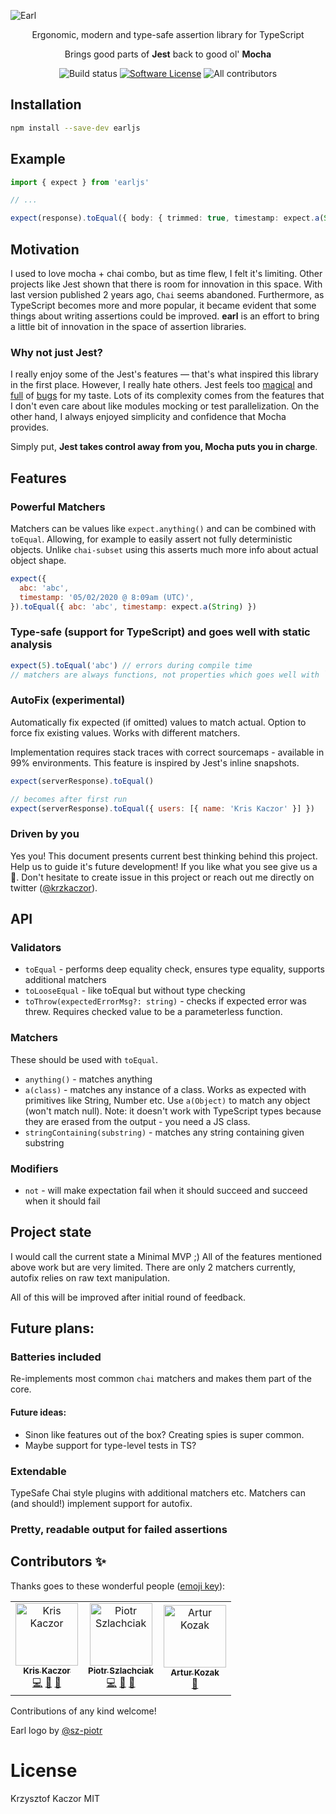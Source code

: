 ![Earl](https://raw.githubusercontent.com/krzkaczor/earl/master/docs/images/gh-cover.png)

<p align="center">
  <p align="center">Ergonomic, modern and type-safe assertion library for TypeScript</p>
  <p align="center">Brings good parts of <b>Jest</b> back to good ol' <b>Mocha</b></p>
  <p align="center">
    <img alt="Build status" src="https://github.com/krzkaczor/earl/workflows/Build%20and%20test/badge.svg">
    <a href="/package.json"><img alt="Software License" src="https://img.shields.io/badge/license-MIT-brightgreen.svg?style=flat-square"></a>
    <img alt="All contributors" src="https://img.shields.io/badge/all_contributors-3-orange.svg?style=flat-square">
  </p>
</p>

## Installation

```sh
npm install --save-dev earljs
```

## Example

```typescript
import { expect } from 'earljs'

// ...

expect(response).toEqual({ body: { trimmed: true, timestamp: expect.a(String) } })
```

## Motivation

I used to love mocha + chai combo, but as time flew, I felt it's limiting. Other projects like Jest shown that there is
room for innovation in this space. With last version published 2 years ago, `Chai` seems abandoned. Furthermore, as
TypeScript becomes more and more popular, it became evident that some things about writing assertions could be improved.
**earl** is an effort to bring a little bit of innovation in the space of assertion libraries.

### Why not just Jest?

I really enjoy some of the Jest's features — that's what inspired this library in the first place. However, I really
hate others. Jest feels too [magical](https://github.com/facebook/jest/issues/4414) and
[full](https://github.com/facebook/jest/issues/2441) of [bugs](https://github.com/facebook/jest/issues/8688) for my
taste. Lots of its complexity comes from the features that I don't even care about like modules mocking or test
parallelization. On the other hand, I always enjoyed simplicity and confidence that Mocha provides.

Simply put, **Jest takes control away from you, Mocha puts you in charge**.

## Features

### Powerful Matchers

Matchers can be values like `expect.anything()` and can be combined with `toEqual`. Allowing, for example to easily
assert not fully deterministic objects. Unlike `chai-subset` using this asserts much more info about actual object
shape.

```js
expect({
  abc: 'abc',
  timestamp: '05/02/2020 @ 8:09am (UTC)',
}).toEqual({ abc: 'abc', timestamp: expect.a(String) })
```

### Type-safe (support for TypeScript) and goes well with static analysis

```js
expect(5).toEqual('abc') // errors during compile time
// matchers are always functions, not properties which goes well with `no-unused-expressions` eslint rule
```

### AutoFix (experimental)

Automatically fix expected (if omitted) values to match actual. Option to force fix existing values. Works with
different matchers.

Implementation requires stack traces with correct sourcemaps - available in 99% environments. This feature is inspired
by Jest's inline snapshots.

```js
expect(serverResponse).toEqual()

// becomes after first run
expect(serverResponse).toEqual({ users: [{ name: 'Kris Kaczor' }] })
```

### Driven by you

Yes you! This document presents current best thinking behind this project. Help us to guide it's future development! If
you like what you see give us a 🌟. Don't hesitate to create issue in this project or reach out me directly on twitter
([@krzkaczor](https://twitter.com/krzkaczor)).

## API

### Validators

- `toEqual` - performs deep equality check, ensures type equality, supports additional matchers
- `toLooseEqual` - like toEqual but without type checking
- `toThrow(expectedErrorMsg?: string)` - checks if expected error was threw. Requires checked value to be a
  parameterless function.

### Matchers

These should be used with `toEqual`.

- `anything()` - matches anything
- `a(class)` - matches any instance of a class. Works as expected with primitives like String, Number etc. Use
  `a(Object)` to match any object (won't match null). Note: it doesn't work with TypeScript types because they are
  erased from the output - you need a JS class.
- `stringContaining(substring)` - matches any string containing given substring

### Modifiers

- `not` - will make expectation fail when it should succeed and succeed when it should fail

## Project state

I would call the current state a Minimal MVP ;) All of the features mentioned above work but are very limited. There are
only 2 matchers currently, autofix relies on raw text manipulation.

All of this will be improved after initial round of feedback.

## Future plans:

### Batteries included

Re-implements most common `chai` matchers and makes them part of the core.

#### Future ideas:

- Sinon like features out of the box? Creating spies is super common.
- Maybe support for type-level tests in TS?

### Extendable

TypeSafe Chai style plugins with additional matchers etc. Matchers can (and should!) implement support for autofix.

### Pretty, readable output for failed assertions

## Contributors ✨

Thanks goes to these wonderful people ([emoji key](https://allcontributors.org/docs/en/emoji-key)):

<!-- ALL-CONTRIBUTORS-LIST:START - Do not remove or modify this section -->
<!-- prettier-ignore -->
<table><tr><td align="center"><a href="https://twitter.com/krzkaczor"><img src="https://avatars2.githubusercontent.com/u/1814312?v=4" width="100px;" alt="Kris Kaczor"/><br /><sub><b>Kris Kaczor</b></sub></a><br /><a href="https://github.com/y/y/commits?author=krzkaczor" title="Code">💻</a> <a href="https://github.com/y/y/commits?author=krzkaczor" title="Documentation">📖</a> <a href="#ideas-krzkaczor" title="Ideas, Planning, & Feedback">🤔</a></td><td align="center"><a href="https://github.com/sz-piotr"><img src="https://avatars2.githubusercontent.com/u/17070569?v=4" width="100px;" alt="Piotr Szlachciak"/><br /><sub><b>Piotr Szlachciak</b></sub></a><br /><a href="https://github.com/y/y/commits?author=sz-piotr" title="Code">💻</a> <a href="#ideas-sz-piotr" title="Ideas, Planning, & Feedback">🤔</a> <a href="#design-sz-piotr" title="Design">🎨</a></td><td align="center"><a href="http://twitter.com/quezak2"><img src="https://avatars0.githubusercontent.com/u/666206?v=4" width="100px;" alt="Artur Kozak"/><br /><sub><b>Artur Kozak</b></sub></a><br /><a href="#ideas-quezak" title="Ideas, Planning, & Feedback">🤔</a></td></tr></table>

<!-- ALL-CONTRIBUTORS-LIST:END -->

Contributions of any kind welcome!

Earl logo by [@sz-piotr](https://github.com/sz-piotr)

# License

Krzysztof Kaczor MIT
